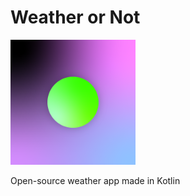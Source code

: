 # Weather or Not

<img src="./weatherornot.png" alt="Logo" width="200" />

Open-source weather app made in Kotlin
